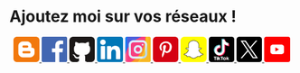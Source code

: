 # Ajoutez moi sur vos réseaux !

<p align="center">

<a href="https://kduchevreuil.blogspot.com/">
<img 
class="IMGlink"
src="./icones RS/blogger.png"
width= 9%/>
</a>

<a href="https://www.facebook.com/kduchevreuil/">
<img 
class="IMGlink"
src="./icones RS/facebook.png"
width= 9%/>
</a>
<a href="https://github.com/kduchevreuil">
<img 
class="IMGlink"
src="./icones RS/github.png"
width= 9%/>
</a>
<a href="https://www.linkedin.com/in/kevin-du-chevreuil-b7390529a/">
<img 
class="IMGlink"
src="./icones RS/linkedin.png"
width= 9%/>
</a>
<a href="https://www.instagram.com/kduchevreuil/">
<img 
class="IMGlink"
src="./icones RS/instagram.png"
width= 9%/>
</a>
<a href="https://www.pinterest.fr/kduchevreuil">
<img 
class="IMGlink"
src="./icones RS/pinterest.png"
width= 9%/>
</a>
<a href="https://www.snapchat.com/add/kduchevreuil">
<img 
class="IMGlink"
src="./icones RS/snapchat.png"
width= 9%/>
</a>
<a href="https://www.tiktok.com/@kduchevreuil">
<img 
class="IMGlink"
src="./icones RS/tiktok.png"
width= 9%/>
</a>
<a href="https://twitter.com/kduchevreuil">
<img 
class="IMGlink"
src="./icones RS/twitter.png"
width= 9%/>
</a>
<a href="https://www.youtube.com/channel/UCbR7KQ-UTx8dznOkuC5TVfQ">
<img 
class="IMGlink"
src="./icones RS/youtube.png"
width= 9%/>
</a>
</p>
